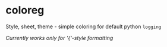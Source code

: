 # coloreg

Style, sheet, theme - simple coloring for default python `logging`

*Currently works only for '{'-style formatting*
